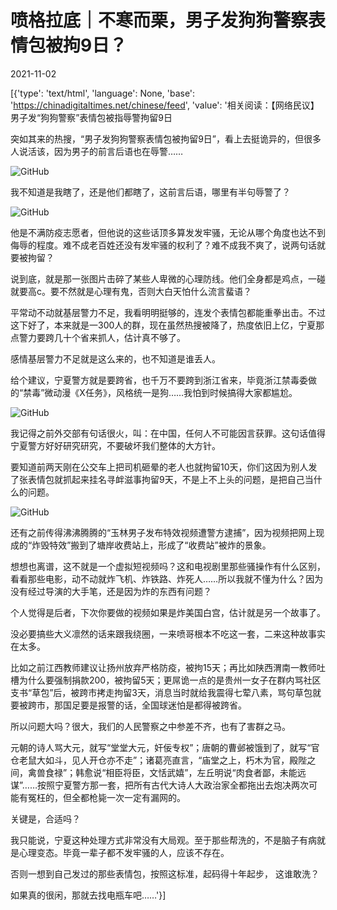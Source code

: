 # 喷格拉底｜不寒而栗，男子发狗狗警察表情包被拘9日？

2021-11-02

[{'type': 'text/html', 'language': None, 'base': 'https://chinadigitaltimes.net/chinese/feed', 'value': '相关阅读：【网络民议】男子发“狗狗警察”表情包被指辱警拘留9日

突如其来的热搜，“男子发狗狗警察表情包被拘留9日”，看上去挺诡异的，但很多人说活该，因为男子的前言后语也在辱警&#8230;&#8230;

![GitHub](https://chinadigitaltimes.net/chinese/files/2021/11/post-672753-6180dbd161bca.)

我不知道是我瞎了，还是他们都瞎了，这前言后语，哪里有半句辱警了？

![GitHub](https://chinadigitaltimes.net/chinese/files/2021/11/post-672753-6180dbd3228f1.)

他是不满防疫志愿者，但他说的这些话顶多算发发牢骚，无论从哪个角度也达不到侮辱的程度。难不成老百姓还没有发牢骚的权利了？难不成我不爽了，说两句话就要被拘留？

说到底，就是那一张图片击碎了某些人卑微的心理防线。他们全身都是鸡点，一碰就要高c。要不然就是心理有鬼，否则大白天怕什么流言蜚语？

平常动不动就基层警力不足，我看明明挺够的，连发个表情包都能重拳出击。不过这下好了，本来就是一300人的群，现在虽然热搜被降了，热度依旧上亿，宁夏那点警力要跨几十个省来抓人，估计真不够了。

感情基层警力不足就是这么来的，也不知道是谁丢人。

给个建议，宁夏警方就是要跨省，也千万不要跨到浙江省来，毕竟浙江禁毒委做的“禁毒”微动漫《X任务》，风格统一是狗……我怕到时候搞得大家都尴尬。

![GitHub](https://chinadigitaltimes.net/chinese/files/2021/11/post-672753-6180dbd34b979.)

我记得之前外交部有句话很火，叫：在中国，任何人不可能因言获罪。这句话值得宁夏警方好好研究研究，不要破坏我们整体的大方针。

要知道前两天刚在公交车上把司机砸晕的老人也就拘留10天，你们这因为别人发了张表情包就抓起来挂名寻衅滋事拘留9天，不是上不上头的问题，是把自己当什么的问题。

![GitHub](https://chinadigitaltimes.net/chinese/files/2021/11/post-672753-6180dbd380938.)

还有之前传得沸沸腾腾的“玉林男子发布特效视频遭警方逮捕”，因为视频把网上现成的“炸毁特效”搬到了塘岸收费站上，形成了“收费站”被炸的景象。

想想也离谱，这不就是一个虚拟短视频吗？这和电视剧里那些骚操作有什么区别，看看那些电影，动不动就炸飞机、炸铁路、炸死人……所以我就不懂为什么？因为没有经过导演的大手笔，还是因为炸的东西有问题？

个人觉得是后者，下次你要做的视频如果是炸美国白宫，估计就是另一个故事了。

没必要搞些大义凛然的话来跟我绕圈，一来喷哥根本不吃这一套，二来这种故事实在太多。

比如之前江西教师建议让扬州放弃严格防疫，被拘15天；再比如陕西渭南一教师吐槽为什么要强制捐款200，被拘留5天；更屌诡一点的是贵州一女子在群内骂社区支书“草包”后，被跨市拷走拘留3天，消息当时就给我震得七荤八素，骂句草包就要被跨市，那国足要是报警的话，全国球迷怕是都得被跨省。

所以问题大吗？很大，我们的人民警察之中参差不齐，也有了害群之马。

元朝的诗人骂大元，就写“堂堂大元，奸佞专权”；唐朝的曹邺被饿到了，就写“官仓老鼠大如斗，见人开仓亦不走”；诸葛亮直言，“庙堂之上，朽木为官，殿陛之间，禽兽食禄”；韩愈说“相臣将臣，文恬武嬉”，左丘明说“肉食者鄙，未能远谋”……按照宁夏警方那一套，把所有古代大诗人大政治家全都拖出去炮决两次可能有冤枉的，但全都枪毙一次一定有漏网的。

关键是，合适吗？

我只能说，宁夏这种处理方式非常没有大局观。至于那些帮洗的，不是脑子有病就是心理变态。毕竟一辈子都不发牢骚的人，应该不存在。

否则一想到自己发过的那些表情包，按照这标准，起码得十年起步， 这谁敢洗？

如果真的很闲，那就去找电瓶车吧……'}]